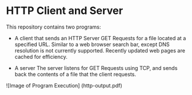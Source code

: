 # HTTP Client and Server

This repository contains two programs:

* A client 
that sends an HTTP Server GET Requests for a file located
at a specified URL. Similar to a web browser search bar, except
DNS resolution is not currently supported. Recently updated web
pages are cached for efficiency.

* A server
The server listens for GET Requests using TCP, and sends back the
contents of a file that the client requests.


![Image of Program Execution]
(http-output.pdf)

